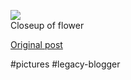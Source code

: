 <!--
date: '2004-09-20'
published: true
slug: 2004-09-closeup-of-flower_20
time_to_read: 5
title: ''
-->

[![](http://photos1.blogger.com/img/233/1044/320/P8290052.jpg)](http://photos1.blogger.com/img/233/1044/640/P8290052.jpg)  
Closeup of flower

[Original post](https://ysfk.blogspot.com/2004/09/closeup-of-flower_20.html)

#pictures #legacy-blogger 